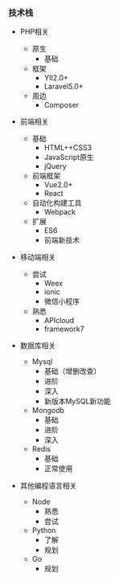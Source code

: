 
### 技术栈 

- PHP相关
	- 原生
		+ 基础
	- 框架
		+ YII2.0+
		+ Laravel5.0+
	- 周边
		+ Composer

- 前端相关
	- 基础
		+ HTML++CSS3
		+ JavaScript原生
		+ jQuery
	- 前端框架
		+ Vue2.0+
		+ React
	- 自动化构建工具
		+ Webpack
	- 扩展
		+ ES6
		+ 前端新技术

- 移动端相关
	- 尝试
		+ Weex
		+ ionic
		+ 微信小程序
	- 熟悉
		+ APIcloud
		+ framework7

- 数据库相关
	- Mysql
		+ 基础（增删改查）
		+ 进阶
		+ 深入
		+ 新版本MySQL新功能
	- Mongodb
		+ 基础
		+ 进阶
		+ 深入
	- Redis
		+ 基础
		+ 正常使用

- 其他编程语言相关
	- Node
		+ 熟悉
		+ 尝试
	- Python
		+ 了解
		+ 规划
	- Go
		+ 规划





